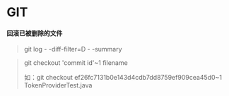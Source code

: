 # GIT

#### 回滚已被删除的文件

> git  log  - -diff-filter=D  - -summary

> git  checkout 'commit id'~1 filename
>
> 如：git checkout ef26fc7131b0e143d4cdb7dd8759ef909cea45d0~1 TokenProviderTest.java  

  

  ​

  ​

  ​

  ​